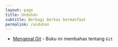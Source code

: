 ```yaml
---
layout: page
title: Unduhan
subtitle: Berbagi berkas bermanfaat
permalink: /unduhan
---
```


* [Mengenal Git](/berkas/MengenalGit.pdf) - Buku ini membahas tentang `Git`
